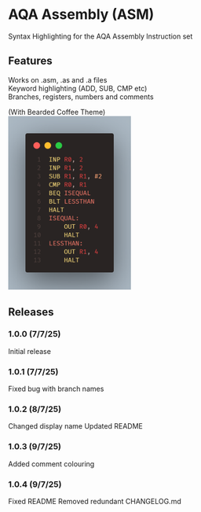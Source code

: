 # AQA Assembly (ASM)
Syntax Highlighting for the AQA Assembly Instruction set

## Features
Works on .asm, .as and .a files<br>
Keyword highlighting (ADD, SUB, CMP etc)<br>
Branches, registers, numbers and comments

(With Bearded Coffee Theme)<br>
<img src="images/example1.png" width="250px"></img>

## Releases
### 1.0.0 (7/7/25)
Initial release
### 1.0.1 (7/7/25)
Fixed bug with branch names
### 1.0.2 (8/7/25)
Changed display name
Updated README
### 1.0.3 (9/7/25)
Added comment colouring
### 1.0.4 (9/7/25)
Fixed README
Removed redundant CHANGELOG.md